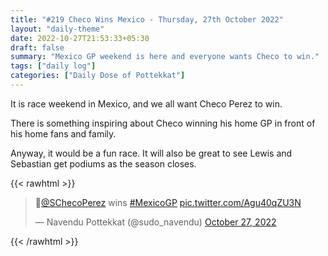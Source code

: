```yaml
---
title: "#219 Checo Wins Mexico - Thursday, 27th October 2022"
layout: "daily-theme"
date: 2022-10-27T21:53:33+05:30
draft: false
summary: "Mexico GP weekend is here and everyone wants Checo to win."
tags: ["daily log"]
categories: ["Daily Dose of Pottekkat"]
---
```


It is race weekend in Mexico, and we all want Checo Perez to win.

There is something inspiring about Checo winning his home GP in front of his home fans and family.

Anyway, it would be a fun race. It will also be great to see Lewis and Sebastian get podiums as the season closes.

{{< rawhtml >}}
<blockquote class="twitter-tweet"><p lang="en" dir="ltr">🤞<a href="https://twitter.com/SChecoPerez?ref_src=twsrc%5Etfw">@SChecoPerez</a> wins <a href="https://twitter.com/hashtag/MexicoGP?src=hash&amp;ref_src=twsrc%5Etfw">#MexicoGP</a> <a href="https://t.co/Agu40qZU3N">pic.twitter.com/Agu40qZU3N</a></p>&mdash; Navendu Pottekkat (@sudo_navendu) <a href="https://twitter.com/sudo_navendu/status/1585667541933752325?ref_src=twsrc%5Etfw">October 27, 2022</a></blockquote> <script async src="https://platform.twitter.com/widgets.js" charset="utf-8"></script>
{{< /rawhtml >}}
